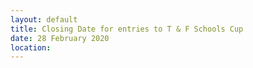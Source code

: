 ```yaml
---
layout: default
title: Closing Date for entries to T & F Schools Cup
date: 28 February 2020
location:
---
```


